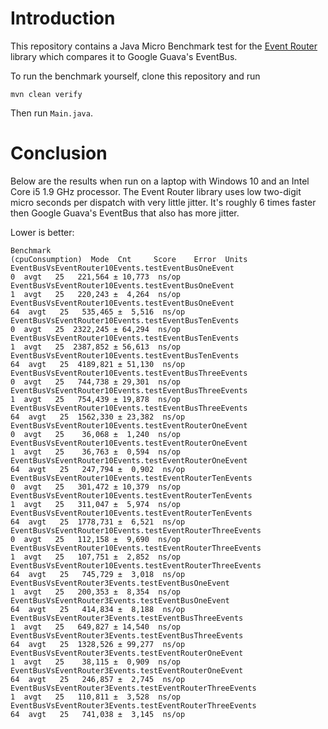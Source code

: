 # Introduction

This repository contains a Java Micro Benchmark test for the 
[Event Router](https://github.com/danskemarkets/event-router) library which compares
it to Google Guava's EventBus.

To run the benchmark yourself, clone this repository and run

    mvn clean verify

Then run `Main.java`.

# Conclusion

Below are the results when run on a laptop with Windows 10 and an Intel Core i5 1.9 GHz processor.
The Event Router library uses low two-digit micro seconds per dispatch with very little jitter.
It's roughly 6 times faster then Google Guava's EventBus that also has more jitter.

Lower is better:

    Benchmark                                                 (cpuConsumption)  Mode  Cnt     Score    Error  Units
    EventBusVsEventRouter10Events.testEventBusOneEvent                       0  avgt   25   221,564 ± 10,773  ns/op
    EventBusVsEventRouter10Events.testEventBusOneEvent                       1  avgt   25   220,243 ±  4,264  ns/op
    EventBusVsEventRouter10Events.testEventBusOneEvent                      64  avgt   25   535,465 ±  5,516  ns/op
    EventBusVsEventRouter10Events.testEventBusTenEvents                      0  avgt   25  2322,245 ± 64,294  ns/op
    EventBusVsEventRouter10Events.testEventBusTenEvents                      1  avgt   25  2387,852 ± 56,613  ns/op
    EventBusVsEventRouter10Events.testEventBusTenEvents                     64  avgt   25  4189,821 ± 51,130  ns/op
    EventBusVsEventRouter10Events.testEventBusThreeEvents                    0  avgt   25   744,738 ± 29,301  ns/op
    EventBusVsEventRouter10Events.testEventBusThreeEvents                    1  avgt   25   754,439 ± 19,878  ns/op
    EventBusVsEventRouter10Events.testEventBusThreeEvents                   64  avgt   25  1562,330 ± 23,382  ns/op
    EventBusVsEventRouter10Events.testEventRouterOneEvent                    0  avgt   25    36,068 ±  1,240  ns/op
    EventBusVsEventRouter10Events.testEventRouterOneEvent                    1  avgt   25    36,763 ±  0,594  ns/op
    EventBusVsEventRouter10Events.testEventRouterOneEvent                   64  avgt   25   247,794 ±  0,902  ns/op
    EventBusVsEventRouter10Events.testEventRouterTenEvents                   0  avgt   25   301,472 ± 10,379  ns/op
    EventBusVsEventRouter10Events.testEventRouterTenEvents                   1  avgt   25   311,047 ±  5,974  ns/op
    EventBusVsEventRouter10Events.testEventRouterTenEvents                  64  avgt   25  1778,731 ±  6,521  ns/op
    EventBusVsEventRouter10Events.testEventRouterThreeEvents                 0  avgt   25   112,158 ±  9,690  ns/op
    EventBusVsEventRouter10Events.testEventRouterThreeEvents                 1  avgt   25   107,751 ±  2,852  ns/op
    EventBusVsEventRouter10Events.testEventRouterThreeEvents                64  avgt   25   745,729 ±  3,018  ns/op
    EventBusVsEventRouter3Events.testEventBusOneEvent                        1  avgt   25   200,353 ±  8,354  ns/op
    EventBusVsEventRouter3Events.testEventBusOneEvent                       64  avgt   25   414,834 ±  8,188  ns/op
    EventBusVsEventRouter3Events.testEventBusThreeEvents                     1  avgt   25   649,827 ± 14,540  ns/op
    EventBusVsEventRouter3Events.testEventBusThreeEvents                    64  avgt   25  1328,526 ± 99,277  ns/op
    EventBusVsEventRouter3Events.testEventRouterOneEvent                     1  avgt   25    38,115 ±  0,909  ns/op
    EventBusVsEventRouter3Events.testEventRouterOneEvent                    64  avgt   25   246,857 ±  2,745  ns/op
    EventBusVsEventRouter3Events.testEventRouterThreeEvents                  1  avgt   25   110,811 ±  3,528  ns/op
    EventBusVsEventRouter3Events.testEventRouterThreeEvents                 64  avgt   25   741,038 ±  3,145  ns/op